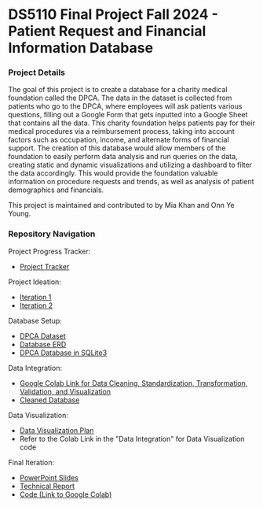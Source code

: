 DS5110 Final Project Fall 2024 - Patient Request and Financial Information Database
===========

### Project Details
The goal of this project is to create a database for a charity medical foundation called the DPCA. The data in the dataset is collected from patients who go to the DPCA, where employees will ask patients various questions, filling out a Google Form that gets inputted into a Google Sheet that contains all the data. This charity foundation helps patients pay for their medical procedures via a reimbursement process, taking into account factors such as occupation, income, and alternate forms of financial support. The creation of this database would allow members of the foundation to easily perform data analysis and run queries on the data, creating static and dynamic visualizations and utilizing a dashboard to filter the data accordingly. This would provide the foundation valuable information on procedure requests and trends, as well as analysis of patient demographics and financials.

This project is maintained and contributed to by Mia Khan and Onn Ye Young.

### Repository Navigation
Project Progress Tracker:
* [Project Tracker](DS_5110_Final_Project_Progress_Tracker)

Project Ideation:
* [Iteration 1](DS5110_Final_Project_Iteration_1.pdf)
* [Iteration 2](DS_5110_Iteration_2.pdf)

Database Setup:
* [DPCA Dataset](DS_5110_DPCA_Data.xlsxx)
* [Database ERD](DS_5110_Final_Project_ERD.pdf)
* [DPCA Database in SQLite3](DPCA.db)

Data Integration:
* [Google Colab Link for Data Cleaning, Standardization, Transformation, Validation, and Visualization](DS_5110_Colab_Link_for_Data_Integration)
* [Cleaned Database](Cleaned_DPCA.db)

Data Visualization:
* [Data Visualization Plan](DS_5110_Data_Visualization_Plan.pdf)
* Refer to the Colab Link in the "Data Integration" for Data Visualization code

Final Iteration:
* [PowerPoint Slides](Presentation_PowerPoint_Link)
* [Technical Report](DS_5110_Technical_Report.pdf)
* [Code (Link to Google Colab)](DS_5110_Colab_Link_for_Data_Integration)
